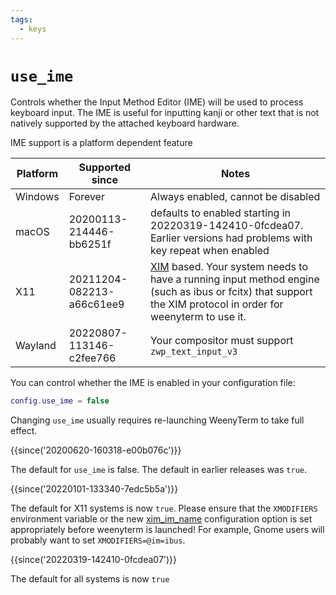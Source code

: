 ```yaml
---
tags:
  - keys
---
```

# `use_ime`

Controls whether the Input Method Editor (IME) will be used to process keyboard
input.  The IME is useful for inputting kanji or other text that is not
natively supported by the attached keyboard hardware.

IME support is a platform dependent feature

|Platform  |Supported since|  Notes|
|----------|---------------|-------|
|Windows   |Forever        |Always enabled, cannot be disabled|
|macOS     |20200113-214446-bb6251f|defaults to enabled starting in 20220319-142410-0fcdea07. Earlier versions had problems with key repeat when enabled|
|X11       |20211204-082213-a66c61ee9|[XIM](https://en.wikipedia.org/wiki/X_Input_Method) based. Your system needs to have a running input method engine (such as ibus or fcitx) that support the XIM protocol in order for weenyterm to use it.|
|Wayland   |20220807-113146-c2fee766|Your compositor must support `zwp_text_input_v3`|

You can control whether the IME is enabled in your configuration file:

```lua
config.use_ime = false
```

Changing `use_ime` usually requires re-launching WeenyTerm to take full effect.

{{since('20200620-160318-e00b076c')}}

The default for `use_ime` is false.  The default in earlier releases was `true`.

{{since('20220101-133340-7edc5b5a')}}

The default for X11 systems is now `true`.  Please ensure that the `XMODIFIERS`
environment variable or the new [xim_im_name](xim_im_name.md) configuration
option is set appropriately before weenyterm is launched!  For
example, Gnome users will probably want to set `XMODIFIERS=@im=ibus`.

{{since('20220319-142410-0fcdea07')}}

The default for all systems is now `true`
